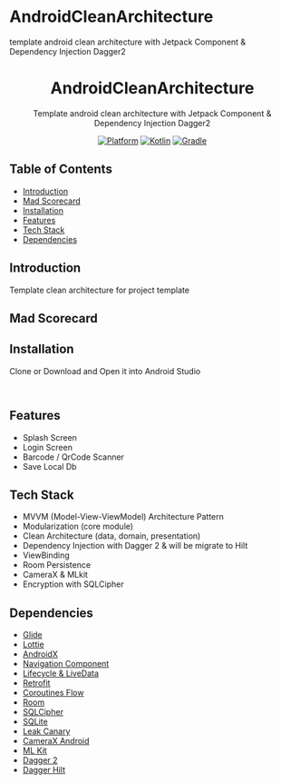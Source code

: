 # AndroidCleanArchitecture
template android clean architecture with Jetpack Component &amp; Dependency Injection Dagger2

<h1 align="center">
AndroidCleanArchitecture
</h1>
<p align="center">
Template android clean architecture with Jetpack Component &amp; Dependency Injection Dagger2
</p>
<p align="center">
  <a href="http://developer.android.com/index.html"><img alt="Platform" src="https://img.shields.io/badge/platform-Android-green.svg"></a>
  <a href="http://kotlinlang.org"><img alt="Kotlin" src="https://img.shields.io/badge/kotlin-1.4.31-blue.svg"></a>
  <a href="https://developer.android.com/studio/releases/gradle-plugin"><img alt="Gradle" src="https://img.shields.io/badge/gradle-4.1.3-green.svg"></a>
</p>

## Table of Contents
- [Introduction](#introduction)
- [Mad Scorecard](#mad-scorecard)
- [Installation](#installation)
- [Features](#features)
- [Tech Stack](#tech-stack)
- [Dependencies](#dependencies)

## Introduction
Template clean architecture for project template

## Mad Scorecard

## Installation

Clone or Download and Open it into Android Studio
```
    
```  

## Features
- Splash Screen
- Login Screen
- Barcode / QrCode Scanner
- Save Local Db

## Tech Stack
- MVVM (Model-View-ViewModel) Architecture Pattern
- Modularization (core module)
- Clean Architecture (data, domain, presentation)
- Dependency Injection with Dagger 2 & will be migrate to Hilt
- ViewBinding
- Room Persistence
- CameraX & MLkit
- Encryption with SQLCipher

## Dependencies
- [Glide](https://github.com/bumptech/glide)
- [Lottie](https://github.com/airbnb/lottie-android)
- [AndroidX](https://mvnrepository.com/artifact/androidx)
- [Navigation Component](https://developer.android.com/guide/navigation/navigation-getting-started)
- [Lifecycle & LiveData](https://developer.android.com/jetpack/androidx/releases/lifecycle)
- [Retrofit](https://square.github.io/retrofit/)
- [Coroutines Flow](https://developer.android.com/kotlin/flow)
- [Room](https://developer.android.com/training/data-storage/room?gclid=Cj0KCQiA0MD_BRCTARIsADXoopYlw1cozWjwyR-ucLYaaoqYlZeJmxG34JnhByjApMNwuchOcAzcy0aAgGHEALw_wcB&gclsrc=aw.ds)
- [SQLCipher](https://github.com/sqlcipher/sqlcipher)
- [SQLite](https://developer.android.com/jetpack/androidx/releases/sqlite)
- [Leak Canary](https://github.com/square/leakcanary)
- [CameraX Android ](https://developer.android.com/jetpack/androidx/releases/camera)
- [ML Kit](https://developers.google.com/ml-kit)
- [Dagger 2](https://github.com/google/dagger)
- [Dagger Hilt](https://developer.android.com/training/dependency-injection/hilt-android?hl=id)
